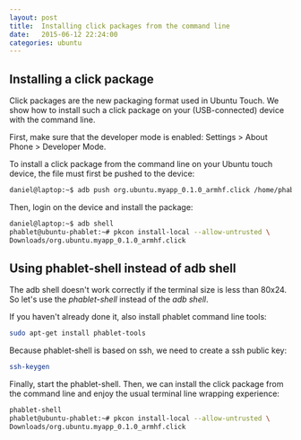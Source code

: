 ```yaml
---
layout: post
title:  Installing click packages from the command line
date:   2015-06-12 22:24:00
categories: ubuntu
---
```


## Installing a click package

Click packages are the new packaging format used in Ubuntu Touch. We show how to install such 
a click package on your (USB-connected) device with the command line.  

First, make sure that the developer mode is enabled: Settings > About Phone > Developer Mode.

To install a click package from the command line on your Ubuntu touch device, the file
must first be pushed to the device:

```bash
daniel@laptop:~$ adb push org.ubuntu.myapp_0.1.0_armhf.click /home/phablet/Downloads/
```


Then, login on the device and install the package: 

```bash
daniel@laptop:~$ adb shell
phablet@ubuntu-phablet:~# pkcon install-local --allow-untrusted \
Downloads/org.ubuntu.myapp_0.1.0_armhf.click 
```



## Using phablet-shell instead of adb shell

The adb shell doesn't work correctly if the terminal size is less than 80x24. So let's use the 
_phablet-shell_ instead of the _adb shell_.
 
If you haven't already done it, also install phablet command line tools:

```bash
sudo apt-get install phablet-tools 
```

Because phablet-shell is based on ssh, we need to create a ssh public key:

```bash
ssh-keygen 
```

Finally, start the phablet-shell. Then, we can install the click package from the command line and enjoy
the usual terminal line wrapping experience:

```bash
phablet-shell
phablet@ubuntu-phablet:~# pkcon install-local --allow-untrusted \
Downloads/org.ubuntu.myapp_0.1.0_armhf.click
```
